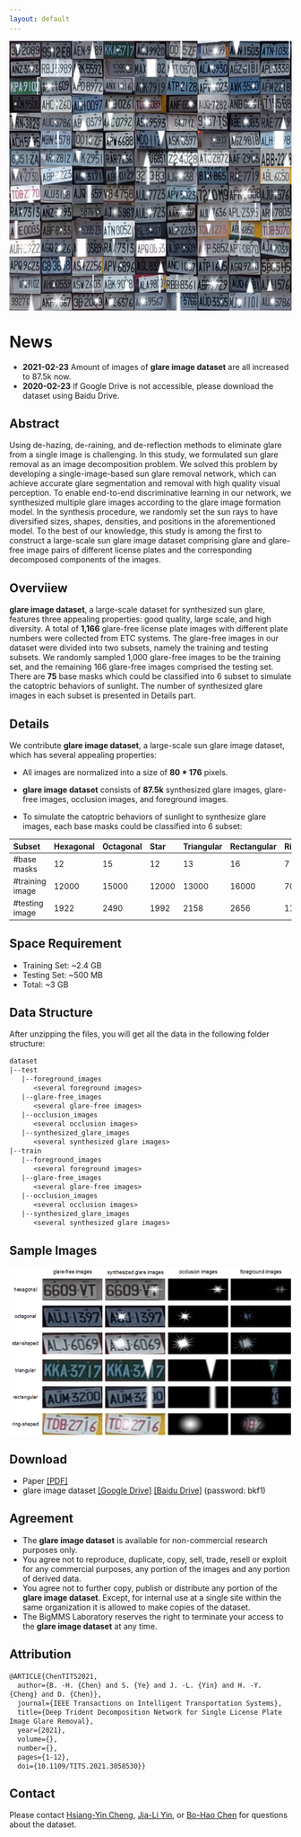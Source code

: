 ```yaml
---
layout: default
---
```


<img src="./figure/demo.png" width="640" height="480" align="middle" />

# News
* **2021-02-23** Amount of images of **glare image dataset** are all increased to 87.5k now.
* **2020-02-23** If Google Drive is not accessible, please download the dataset using Baidu Drive.

## Abstract
Using de-hazing, de-raining, and de-reflection methods to eliminate glare from a single image is challenging. In this study, we formulated sun glare removal as an image decomposition problem. We solved this problem by developing a single-image-based sun glare removal network, which can achieve accurate glare segmentation and removal with high quality visual perception. To enable end-to-end discriminative learning in our network, we synthesized multiple glare images according to the glare image formation model. In the synthesis procedure, we randomly set the sun rays to have diversified sizes, shapes, densities, and positions in the aforementioned model. To the best of our knowledge, this study is among the first to construct a large-scale sun glare image dataset comprising glare and glare-free image pairs of different license plates and the corresponding decomposed components of the images.

## Overviiew
**glare image dataset**, a large-scale dataset for synthesized sun glare, features three appealing properties: good quality, large scale, and high diversity. A total of **1,166** glare-free license plate images with different plate numbers were collected from ETC systems. The glare-free images in our dataset were divided into two subsets, namely the training and testing subsets. We randomly sampled 1,000 glare-free images to be the training set, and the remaining 166 glare-free images comprised the testing set. There are **75** base masks which could be classified into 6 subset to simulate the catoptric behaviors of sunlight. The number of synthesized glare images in each subset is presented in Details part.

## Details
We contribute **glare image dataset**, a large-scale sun glare image dataset, which has several appealing properties:
- All images are normalized into a size of **80 * 176** pixels.

- **glare image dataset** consists of **87.5k** synthesized glare images, glare-free images, occlusion images, and foreground images.

- To simulate the catoptric behaviors of sunlight to synthesize glare images, each base masks could be classified into 6 subset:

| Subset          | Hexagonal | Octagonal | Star | Triangular | Rectangular | Ring |
|:----------------|:----------|:----------|:------------|:-----------|:------------|:------------|
| #base masks     |       12  | 15  |12|13|16|7|
| #training image |    12000  | 15000|12000|13000|16000|7000|
| #testing image  |     1922  | 2490|1992|2158|2656|1162|

## Space Requirement
* Training Set: ~2.4 GB
* Testing Set: ~500 MB
* Total: ~3 GB

## Data Structure
After unzipping the files, you will get all the data in the following folder structure:
```
dataset
|--test
   |--foreground_images
      <several foreground images>
   |--glare-free_images
      <several glare-free images>
   |--occlusion_images
      <several occlusion images>
   |--synthesized_glare_images
      <several synthesized glare images>
|--train
   |--foreground_images
      <several foreground images>
   |--glare-free_images
      <several glare-free images>
   |--occlusion_images
      <several occlusion images>
   |--synthesized_glare_images
      <several synthesized glare images>
```

## Sample Images
<img src="./figure/sample.png" width="640" height="300" align="middle" />

## Download

* Paper [[PDF]](https://ieeexplore.ieee.org/document/9357944)
* glare image dataset [[Google Drive]](https://drive.google.com/drive/folders/1He7MLn-7Kcvdj6rJPpF50xR0e21vqQ0R?usp=sharing) [[Baidu Drive]](https://pan.baidu.com/s/1I4I2ge8uJfSciB-VeB2imw) (password: bkf1)

## Agreement
* The **glare image dataset** is available for non-commercial research purposes only.
* You agree not to reproduce, duplicate, copy, sell, trade, resell or exploit for any commercial purposes, any portion of the images and any portion of derived data.
* You agree not to further copy, publish or distribute any portion of the **glare image dataset**. Except, for internal use at a single site within the same organization it is allowed to make copies of the dataset.
* The BigMMS Laboratory reserves the right to terminate your access to the **glare image dataset** at any time.

## Attribution
```
@ARTICLE{ChenTITS2021,
  author={B. -H. {Chen} and S. {Ye} and J. -L. {Yin} and H. -Y. {Cheng} and D. {Chen}},
  journal={IEEE Transactions on Intelligent Transportation Systems}, 
  title={Deep Trident Decomposition Network for Single License Plate Image Glare Removal}, 
  year={2021},
  volume={},
  number={},
  pages={1-12},
  doi={10.1109/TITS.2021.3058530}}
```

## Contact

Please contact [Hsiang-Yin Cheng](mailto:qwaszx841002@gmail.com), [Jia-Li Yin](mailto:jlyin@fzu.edu.cn), or [Bo-Hao Chen](mailto:bhchen@saturn.yzu.edu.tw) for questions about the dataset.

